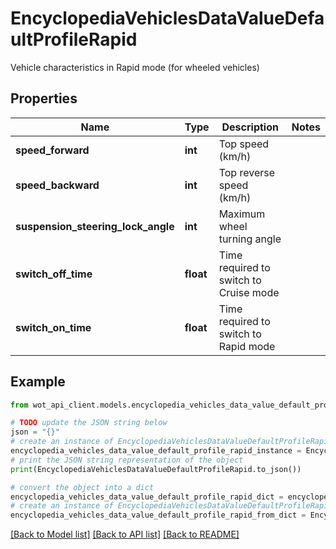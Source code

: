 # EncyclopediaVehiclesDataValueDefaultProfileRapid

Vehicle characteristics in Rapid mode (for wheeled vehicles)

## Properties

Name | Type | Description | Notes
------------ | ------------- | ------------- | -------------
**speed_forward** | **int** | Top speed (km/h) | 
**speed_backward** | **int** | Top reverse speed (km/h) | 
**suspension_steering_lock_angle** | **int** | Maximum wheel turning angle | 
**switch_off_time** | **float** | Time required to switch to Cruise mode | 
**switch_on_time** | **float** | Time required to switch to Rapid mode | 

## Example

```python
from wot_api_client.models.encyclopedia_vehicles_data_value_default_profile_rapid import EncyclopediaVehiclesDataValueDefaultProfileRapid

# TODO update the JSON string below
json = "{}"
# create an instance of EncyclopediaVehiclesDataValueDefaultProfileRapid from a JSON string
encyclopedia_vehicles_data_value_default_profile_rapid_instance = EncyclopediaVehiclesDataValueDefaultProfileRapid.from_json(json)
# print the JSON string representation of the object
print(EncyclopediaVehiclesDataValueDefaultProfileRapid.to_json())

# convert the object into a dict
encyclopedia_vehicles_data_value_default_profile_rapid_dict = encyclopedia_vehicles_data_value_default_profile_rapid_instance.to_dict()
# create an instance of EncyclopediaVehiclesDataValueDefaultProfileRapid from a dict
encyclopedia_vehicles_data_value_default_profile_rapid_from_dict = EncyclopediaVehiclesDataValueDefaultProfileRapid.from_dict(encyclopedia_vehicles_data_value_default_profile_rapid_dict)
```
[[Back to Model list]](../README.md#documentation-for-models) [[Back to API list]](../README.md#documentation-for-api-endpoints) [[Back to README]](../README.md)


